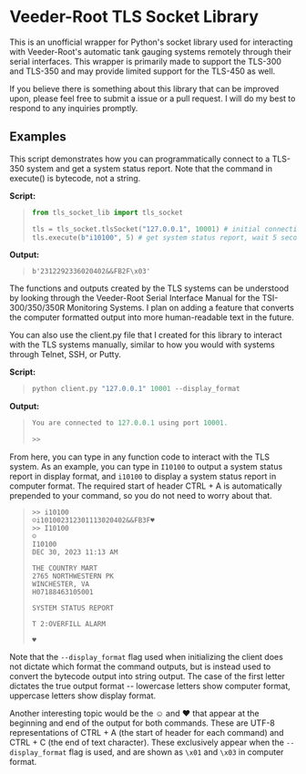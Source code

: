 # Veeder-Root TLS Socket Library

This is an unofficial wrapper for Python's socket library used for interacting with Veeder-Root's automatic tank gauging systems remotely through their serial interfaces. This wrapper is primarily made to support the TLS-300 and TLS-350 and may provide limited support for the TLS-450 as well.

If you believe there is something about this library that can be improved upon, please feel free to submit a issue or a pull request. I will do my best to respond to any inquiries promptly.

## Examples

This script demonstrates how you can programmatically connect to a TLS-350 system and get a system status report. Note that the command in execute() is bytecode, not a string.

**Script:**

>```python
> from tls_socket_lib import tls_socket
>
> tls = tls_socket.tlsSocket("127.0.0.1", 10001) # initial connection
> tls.execute(b"i10100", 5) # get system status report, wait 5 seconds
>```

**Output:**

>```
> b'2312292336020402&&FB2F\x03'
>```

The functions and outputs created by the TLS systems can be understood by looking through the Veeder-Root Serial Interface Manual for the TSI-300/350/350R Monitoring Systems. I plan on adding a feature that converts the computer formatted output into more human-readable text in the future.

You can also use the client.py file that I created for this library to interact with the TLS systems manually, similar to how you would with systems through Telnet, SSH, or Putty.

**Script:**

>```python
> python client.py "127.0.0.1" 10001 --display_format
>```

**Output:**

>```python
> You are connected to 127.0.0.1 using port 10001.
>
> >>
>```

From here, you can type in any function code to interact with the TLS system. As an example, you can type in ``I10100`` to output a system status report in display format, and ``i10100`` to display a system status report in computer format. The required start of header CTRL + A is automatically prepended to your command, so you do not need to worry about that.

> ```
> >> i10100
> ☺i101002312301113020402&&FB3F♥
> >> I10100
> ☺
> I10100
> DEC 30, 2023 11:13 AM
>
> THE COUNTRY MART
> 2765 NORTHWESTERN PK
> WINCHESTER, VA
> H07188463105001
> 
> SYSTEM STATUS REPORT
> 
> T 2:OVERFILL ALARM
> 
> ♥
> ```

Note that the ``--display_format`` flag used when initializing the client does not dictate which format the command outputs, but is instead used to convert the bytecode output into string output. The case of the first letter dictates the true output format -- lowercase letters show computer format, uppercase letters show display format.

Another interesting topic would be the ☺ and ♥ that appear at the beginning and end of the output for both commands. These are UTF-8 representations of CTRL + A (the start of header for each command) and CTRL + C (the end of text character). These exclusively appear when the ``--display_format`` flag is used, and are shown as ``\x01`` and ``\x03`` in computer format.
